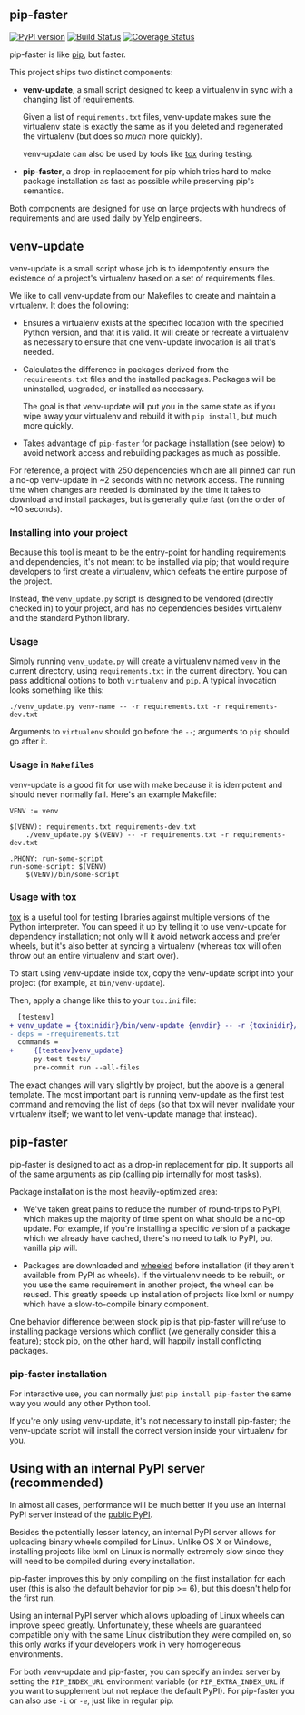 pip-faster
--------
[![PyPI version](https://badge.fury.io/py/pip-faster.svg)](https://pypi.python.org/pypi/pip-faster)
[![Build Status](https://travis-ci.org/Yelp/pip-faster.svg?branch=master)](https://travis-ci.org/Yelp/pip-faster)
[![Coverage Status](https://img.shields.io/coveralls/Yelp/pip-faster.svg?branch=master)](https://coveralls.io/r/Yelp/pip-faster)

pip-faster is like [pip][pip], but faster.

This project ships two distinct components:

* **venv-update**, a small script designed to keep a virtualenv in sync with a
  changing list of requirements.

  Given a list of `requirements.txt` files, venv-update makes sure the
  virtualenv state is exactly the same as if you deleted and regenerated the
  virtualenv (but does so *much* more quickly).

  venv-update can also be used by tools like [tox][tox] during testing.

* **pip-faster**, a drop-in replacement for pip which tries hard to make package
  installation as fast as possible while preserving pip's semantics.

Both components are designed for use on large projects with hundreds of
requirements and are used daily by [Yelp][yelp] engineers.


## venv-update

venv-update is a small script whose job is to idempotently ensure the existence
of a project's virtualenv based on a set of requirements files.

We like to call venv-update from our Makefiles to create and maintain a
virtualenv. It does the following:

* Ensures a virtualenv exists at the specified location with the specified
  Python version, and that it is valid. It will create or recreate a virtualenv
  as necessary to ensure that one venv-update invocation is all that's needed.

* Calculates the difference in packages derived from the `requirements.txt`
  files and the installed packages. Packages will be uninstalled, upgraded, or
  installed as necessary.

  The goal is that venv-update will put you in the same state as if you wipe
  away your virtualenv and rebuild it with `pip install`, but much more
  quickly.

* Takes advantage of `pip-faster` for package installation (see below) to avoid
  network access and rebuilding packages as much as possible.

For reference, a project with 250 dependencies which are all pinned can run a
no-op venv-update in ~2 seconds with no network access. The running time when
changes are needed is dominated by the time it takes to download and install
packages, but is generally quite fast (on the order of ~10 seconds).


### Installing into your project

Because this tool is meant to be the entry-point for handling requirements and
dependencies, it's not meant to be installed via pip; that would require
developers to first create a virtualenv, which defeats the entire purpose of
the project.

Instead, the `venv_update.py` script is designed to be vendored (directly
checked in) to your project, and has no dependencies besides virtualenv and the
standard Python library.


### Usage

Simply running `venv_update.py` will create a virtualenv named `venv` in the
current directory, using `requirements.txt` in the current directory. You can
pass additional options to both `virtualenv` and `pip`. A typical invocation
looks something like this:

    ./venv_update.py venv-name -- -r requirements.txt -r requirements-dev.txt

Arguments to `virtualenv` should go before the `--`; arguments to `pip` should
go after it.


### Usage in `Makefile`s

venv-update is a good fit for use with make because it is idempotent and should
never normally fail. Here's an example Makefile:

```make
VENV := venv

$(VENV): requirements.txt requirements-dev.txt
    ./venv_update.py $(VENV) -- -r requirements.txt -r requirements-dev.txt

.PHONY: run-some-script
run-some-script: $(VENV)
    $(VENV)/bin/some-script
```


### Usage with tox

[tox][tox] is a useful tool for testing libraries against multiple versions of
the Python interpreter. You can speed it up by telling it to use venv-update
for dependency installation; not only will it avoid network access and prefer
wheels, but it's also better at syncing a virtualenv (whereas tox will often
throw out an entire virtualenv and start over).

To start using venv-update inside tox, copy the venv-update script into
your project (for example, at `bin/venv-update`).

Then, apply a change like this to your `tox.ini` file:

```patch
  [testenv]
+ venv_update = {toxinidir}/bin/venv-update {envdir} -- -r {toxinidir}/requirements.txt -e {toxinidir}
- deps = -rrequirements.txt
  commands =
+     {[testenv]venv_update}
      py.test tests/
      pre-commit run --all-files
```

The exact changes will vary slightly by project, but the above is a general
template. The most important part is running venv-update as the first test
command and removing the list of `deps` (so that tox will never invalidate
your virtualenv itself; we want to let venv-update manage that instead).


## pip-faster

pip-faster is designed to act as a drop-in replacement for pip. It supports all
of the same arguments as pip (calling pip internally for most tasks).

Package installation is the most heavily-optimized area:

* We've taken great pains to reduce the number of round-trips to PyPI, which
  makes up the majority of time spent on what should be a no-op update. For
  example, if you're installing a specific version of a package which we
  already have cached, there's no need to talk to PyPI, but vanilla pip will.

* Packages are downloaded and [wheeled][wheel] before installation (if they
  aren't available from PyPI as wheels). If the virtualenv needs to be rebuilt,
  or you use the same requirement in another project, the wheel can be reused.
  This greatly speeds up installation of projects like lxml or numpy which have
  a slow-to-compile binary component.

One behavior difference between stock pip is that pip-faster will refuse to
installing package versions which conflict (we generally consider this a
feature); stock pip, on the other hand, will happily install conflicting
packages.


### pip-faster installation

For interactive use, you can normally just `pip install pip-faster` the same
way you would any other Python tool.

If you're only using venv-update, it's not necessary to install pip-faster; the
venv-update script will install the correct version inside your virtualenv for
you.


## Using with an internal PyPI server (recommended)

In almost all cases, performance will be much better if you use an internal
PyPI server instead of the [public PyPI][pypi].

Besides the potentially lesser latency, an internal PyPI server allows for
uploading binary wheels compiled for Linux. Unlike OS X or Windows, installing
projects like lxml on Linux is normally extremely slow since they will need to
be compiled during every installation.

pip-faster improves this by only compiling on the first installation for each
user (this is also the default behavior for pip >= 6), but this doesn't help
for the first run.

Using an internal PyPI server which allows uploading of Linux wheels can
improve speed greatly. Unfortunately, these wheels are guaranteed compatible
only with the same Linux distribution they were compiled on, so this only works
if your developers work in very homogeneous environments.

For both venv-update and pip-faster, you can specify an index server by setting
the `PIP_INDEX_URL` environment variable (or `PIP_EXTRA_INDEX_URL` if you
want to supplement but not replace the default PyPI). For pip-faster you can
also use `-i` or `-e`, just like in regular pip.


[pip]: https://pip.pypa.io/en/stable/
[pypi]: https://pypi.python.org/pypi
[tox]: https://tox.readthedocs.org/en/latest/
[wheel]: https://wheel.readthedocs.org/en/latest/
[yelp]: https://www.yelp.com/

<!-- vim:textwidth=79:
-->
